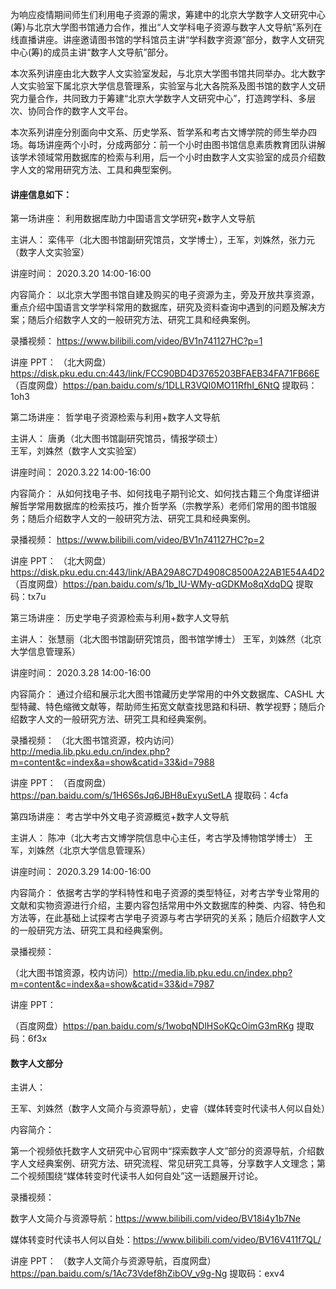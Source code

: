 为响应疫情期间师生们利用电子资源的需求，筹建中的北京大学数字人文研究中心(筹)与北京大学图书馆通力合作，推出“人文学科电子资源与数字人文导航”系列在线直播讲座。讲座邀请图书馆的学科馆员主讲“学科数字资源”部分，数字人文研究中心(筹)的成员主讲“数字人文导航”部分。

本次系列讲座由北大数字人文实验室发起，与北京大学图书馆共同举办。北大数字人文实验室下属北京大学信息管理系，实验室与北大各院系及图书馆的数字人文研究力量合作，共同致力于筹建“北京大学数字人文研究中心”，打造跨学科、多层次、协同合作的数字人文平台。

本次系列讲座分别面向中文系、历史学系、哲学系和考古文博学院的师生举办四场。每场讲座两个小时，分成两部分：前一个小时由图书馆信息素质教育团队讲解该学术领域常用数据库的检索与利用，后一个小时由数字人文实验室的成员介绍数字人文的常用研究方法、工具和典型案例。

#### 讲座信息如下：

第一场讲座：
利用数据库助力中国语言文学研究+数字人文导航

主讲人：
栾伟平（北大图书馆副研究馆员，文学博士），王军，刘姝然，张力元（数字人文实验室）

讲座时间：
2020.3.20 14:00-16:00

内容简介：
以北京大学图书馆自建及购买的电子资源为主，旁及开放共享资源，重点介绍中国语言文学学科常用的数据库，研究及资料查询中遇到的问题及解决方案；随后介绍数字人文的一般研究方法、研究工具和经典案例。

录播视频：
https://www.bilibili.com/video/BV1n741127HC?p=1

讲座 PPT：
（北大网盘）https://disk.pku.edu.cn:443/link/FCC90BD4D3765203BFAEB34FA71FB66E  
（百度网盘）https://pan.baidu.com/s/1DLLR3VQI0MO11RfhI_6NtQ 提取码：1oh3

第二场讲座：
哲学电子资源检索与利用+数字人文导航

主讲人：
唐勇（北大图书馆副研究馆员，情报学硕士）  
王军，刘姝然（数字人文实验室）

讲座时间：
2020.3.22 14:00-16:00

内容简介：
从如何找电子书、如何找电子期刊论文、如何找古籍三个角度详细讲解哲学常用数据库的检索技巧，推介哲学系（宗教学系）老师们常用的图书馆服务；随后介绍数字人文的一般研究方法、研究工具和经典案例。

录播视频：
https://www.bilibili.com/video/BV1n741127HC?p=2

讲座 PPT：
（北大网盘）https://disk.pku.edu.cn:443/link/ABA29A8C7D4908C8500A22AB1E54A4D2  
（百度网盘）https://pan.baidu.com/s/1b_lU-WMy-qGDKMo8qXdqDQ 提取码：tx7u

第三场讲座：
历史学电子资源检索与利用+数字人文导航

主讲人：
张慧丽（北大图书馆副研究馆员，图书馆学博士）
王军，刘姝然（北京大学信息管理系）

讲座时间：
2020.3.28 14:00-16:00

内容简介：
通过介绍和展示北大图书馆藏历史学常用的中外文数据库、CASHL 大型特藏、特色缩微文献等，帮助师生拓宽文献查找思路和科研、教学视野；随后介绍数字人文的一般研究方法、研究工具和经典案例。

录播视频：
（北大图书馆资源，校内访问）http://media.lib.pku.edu.cn/index.php?m=content&c=index&a=show&catid=33&id=7988

讲座 PPT：
（百度网盘）https://pan.baidu.com/s/1H6S6sJq6JBH8uExyuSetLA 提取码：4cfa

第四场讲座：
考古学中外文电子资源概览+数字人文导航

主讲人：
陈冲（北大考古文博学院信息中心主任，考古学及博物馆学博士）
王军，刘姝然（北京大学信息管理系）

讲座时间：
2020.3.29 14:00-16:00

内容简介：
依据考古学的学科特性和电子资源的类型特征，对考古学专业常用的文献和实物资源进行介绍，主要内容包括常用中外文数据库的种类、内容、特色和方法等，在此基础上试探考古学电子资源与考古学研究的关系；随后介绍数字人文的一般研究方法、研究工具和经典案例。

录播视频：

（北大图书馆资源，校内访问）http://media.lib.pku.edu.cn/index.php?m=content&c=index&a=show&catid=33&id=7987

讲座 PPT：

（百度网盘）https://pan.baidu.com/s/1wobqNDlHSoKQcOimG3mRKg 提取码：6f3x

#### 数字人文部分

主讲人：

王军、刘姝然（数字人文简介与资源导航），史睿（媒体转变时代读书人何以自处）

内容简介：

第一个视频依托数字人文研究中心官网中“探索数字人文”部分的资源导航，介绍数字人文经典案例、研究方法、研究流程、常见研究工具等，分享数字人文理念；第二个视频围绕“媒体转变时代读书人如何自处”这一话题展开讨论。

录播视频：

数字人文简介与资源导航：https://www.bilibili.com/video/BV18i4y1b7Ne

媒体转变时代读书人何以自处：https://www.bilibili.com/video/BV16V411f7QL/

讲座 PPT：
（数字人文简介与资源导航，百度网盘）https://pan.baidu.com/s/1Ac73Vdef8hZibOV_v9g-Ng 提取码：exv4
